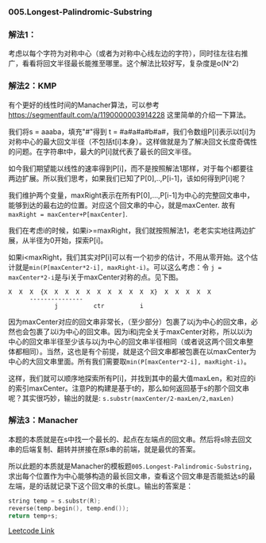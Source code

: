 ### 005.Longest-Palindromic-Substring

### 解法1：
考虑以每个字符为对称中心（或者为对称中心线左边的字符），同时往左往右推广，看看将回文半径最长能推至哪里。这个解法比较好写，复杂度是o(N^2)

### 解法2：KMP
有个更好的线性时间的Manacher算法，可以参考 https://segmentfault.com/a/1190000003914228 这里简单的介绍一下算法。

我们将s = aaaba，填充"#"得到 t = #a#a#a#b#a#，我们令数组P[i]表示以t[i]为对称中心的最大回文半径（不包括t[i]本身）。这样做就是为了解决回文长度奇偶性的问题。在字符串t中，最大的P[i]就代表了最长的回文半径。

如今我们期望能以线性的速率得到P[i]，而不是按照解法1那样，对于每个i都要往两边扩展。所以我们思考，如果我们已知了P[0],..,P[i-1]，该如何得到P[i]呢？

我们维护两个变量，maxRight表示在所有P[0],...,P[i-1]为中心的完整回文串中，能够到达的最右边的位置。对应这个回文串的中心，就是maxCenter. 故有```maxRight = maxCenter+P[maxCenter]```.

我们在考虑i的时候，如果i>=maxRight，我们就按照解法1，老老实实地往两边扩展，从半径为0开始，探索P[i]。

如果i<maxRight，我们其实对P[i]可以有一个初步的估计，不用从零开始。这个估计就是```min(P[maxCenter*2-i], maxRight-i)```。可以这么考虑：令 ```j = maxCenter*2-i```是与i关于maxCenter对称的点。见下图。
```
X  X  X  {X  X  X  X  X  X  X  X  X  X  X}  X  X  X  X  X
      ---------------
             j          ctr          i
```
因为maxCenter对应的回文串非常长，（至少部分）包裹了以j为中心的回文串，必然也会包裹了以i为中心的回文串。因为i和j完全关于maxCenter对称，所以以i为中心的回文串半径至少该与以j为中心的回文串半径相同（或者说这两个回文串整体都相同）。当然，这也是有个前提，就是这个回文串都被包裹在以maxCenter为中心的大回文串里面。所有我们需要取```min(P[maxCenter*2-i], maxRight-i)```。

这样，我们就可以顺序地探索所有P[i]，并找到其中的最大值maxLen，和对应的i的索引maxCenter。注意P的构建是基于t的，那么如何返回基于s的那个回文串呢？其实很巧妙，输出的就是:
```s.substr(maxCenter/2-maxLen/2,maxLen)```

### 解法3：Manacher
本题的本质就是在s中找一个最长的、起点在左端点的回文串。然后将s除去回文串的后端复制、翻转并拼接在原s串的前端，就是最优的答案。

所以此题的本质就是Manacher的模板题```005.Longest-Palindromic-Substring```，求出每个位置作为中心能够构造的最长回文串，查看这个回文串是否能抵达s的最左端，是的话就记录下这个回文串的长度L。输出的答案是：
```cpp
string temp = s.substr(R);
reverse(temp.begin(), temp.end());
return temp+s;
```


[Leetcode Link](https://leetcode.com/problems/longest-palindromic-substring)
